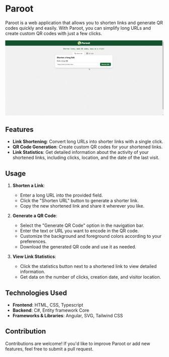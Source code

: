 # Paroot

Paroot is a web application that allows you to shorten links and generate QR codes quickly and easily. With Paroot, you can simplify long URLs and create custom QR codes with just a few clicks.

![forthebadge](https://github.com/Estebanbss/paroot/blob/master/.github/workflows/paroot.gif)


## Features

- **Link Shortening**: Convert long URLs into shorter links with a single click.
- **QR Code Generation**: Create custom QR codes for your shortened links.
- **Link Statistics**: Get detailed information about the activity of your shortened links, including clicks, location, and the date of the last visit.

## Usage

1. **Shorten a Link**:
   - Enter a long URL into the provided field.
   - Click the "Shorten URL" button to generate a shorter link.
   - Copy the new shortened link and share it wherever you like.

2. **Generate a QR Code**:
   - Select the "Generate QR Code" option in the navigation bar.
   - Enter the text or URL you want to encode in the QR code.
   - Customize the background and foreground colors according to your preferences.
   - Download the generated QR code and use it as needed.

3. **View Link Statistics**:
   - Click the statistics button next to a shortened link to view detailed information.
   - Get data on the number of clicks, creation date, and visitor location.

## Technologies Used

- **Frontend**: HTML, CSS, Typescript
- **Backend**: C#, Entity framework Core
- **Frameworks & Libraries**: Angular, SVG, Tailwind CSS

## Contribution

Contributions are welcome! If you'd like to improve Paroot or add new features, feel free to submit a pull request.
